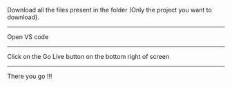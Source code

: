 Download all the files present in the folder 
(Only the project you want to download).

------------------------------------------------------------

Open VS code

------------------------------------------------------------

Click on the Go Live button on the bottom right of screen

------------------------------------------------------------

There you go !!!
